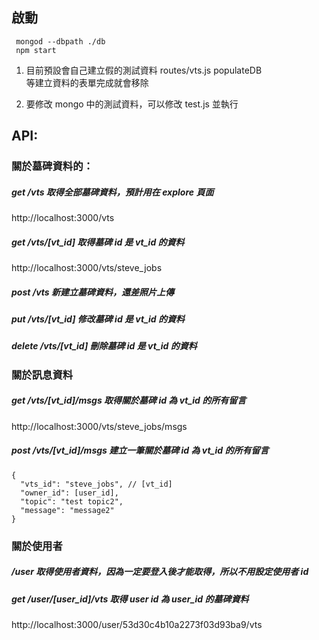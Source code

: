 啟動
-------------------
```
 mongod --dbpath ./db          
 npm start
```
 1. 目前預設會自己建立假的測試資料 routes/vts.js populateDB      
    等建立資料的表單完成就會移除      

 2. 要修改 mongo 中的測試資料，可以修改 test.js 並執行

API:
-------------------
### 關於墓碑資料的：

##### get /vts  取得全部墓碑資料，預計用在 explore 頁面             
http://localhost:3000/vts

##### get /vts/[vt_id]  取得墓碑 id 是 vt_id 的資料                
http://localhost:3000/vts/steve_jobs

##### post /vts  新建立墓碑資料，還差照片上傳

##### put /vts/[vt_id]  修改墓碑 id 是 vt_id 的資料

##### delete /vts/[vt_id]  刪除墓碑 id 是 vt_id 的資料

### 關於訊息資料

##### get /vts/[vt_id]/msgs  取得關於墓碑 id 為 vt_id 的所有留言            
http://localhost:3000/vts/steve_jobs/msgs

##### post /vts/[vt_id]/msgs  建立一筆關於墓碑 id 為 vt_id 的所有留言    
```
{
  "vts_id": "steve_jobs", // [vt_id]
  "owner_id": [user_id],
  "topic": "test topic2",
  "message": "message2"
}
```
### 關於使用者

##### /user  取得使用者資料，因為一定要登入後才能取得，所以不用設定使用者 id

##### get /user/[user_id]/vts  取得 user id 為 user_id 的墓碑資料
http://localhost:3000/user/53d30c4b10a2273f03d93ba9/vts


